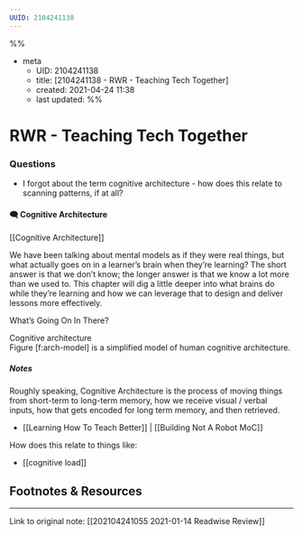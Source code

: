 ```yaml
---
UUID: 2104241138
---
```


%%
- meta
	- UID: 2104241138
	- title: [2104241138 - RWR - Teaching Tech Together]
	- created: 2021-04-24 11:38
	- last updated: 
%%

# RWR - Teaching Tech Together

### Questions
- I forgot about the term cognitive architecture - how does this relate to scanning patterns, if at all?


#### 🗨️ Cognitive Architecture 

[[Cognitive Architecture]]

We have been talking about mental models as if they were real things, but what actually goes on in a learner’s brain when they’re learning? The short answer is that we don’t know; the longer answer is that we know a lot more than we used to. This chapter will dig a little deeper into what brains do while they’re learning and how we can leverage that to design and deliver lessons more effectively.  
  
What’s Going On In There?  
  
Cognitive architecture  
Figure \[f:arch-model\] is a simplified model of human cognitive architecture.

##### Notes

Roughly speaking, Cognitive Architecture is the process of moving things from short-term to long-term memory, how we receive visual / verbal inputs, how that gets encoded for long term memory, and then retrieved.

- [[Learning How To Teach Better]] | [[Building Not A Robot MoC]]

How does this relate to things like:
- [[cognitive load]] 
	

## Footnotes & Resources

---

Link to original note: [[202104241055 2021-01-14 Readwise Review]]